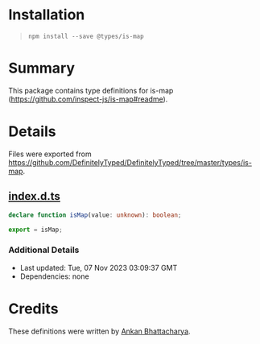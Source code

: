 # Installation
> `npm install --save @types/is-map`

# Summary
This package contains type definitions for is-map (https://github.com/inspect-js/is-map#readme).

# Details
Files were exported from https://github.com/DefinitelyTyped/DefinitelyTyped/tree/master/types/is-map.
## [index.d.ts](https://github.com/DefinitelyTyped/DefinitelyTyped/tree/master/types/is-map/index.d.ts)
````ts
declare function isMap(value: unknown): boolean;

export = isMap;

````

### Additional Details
 * Last updated: Tue, 07 Nov 2023 03:09:37 GMT
 * Dependencies: none

# Credits
These definitions were written by [Ankan Bhattacharya](https://github.com/Ankan002).
